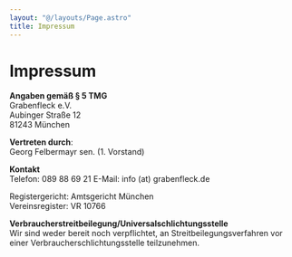 ```yaml
---
layout: "@/layouts/Page.astro"
title: Impressum
---
```


# Impressum

**Angaben gemäß § 5 TMG**\
Grabenfleck e.V.\
Aubinger Straße 12\
81243 München

**Vertreten durch**:\
Georg Felbermayr sen. (1. Vorstand)

**Kontakt**\
Telefon: 089 88 69 21
E-Mail: info (at) grabenfleck.de

Registergericht: Amtsgericht München\
Vereinsregister: VR 10766

**Verbraucherstreitbeilegung/Universalschlichtungsstelle**\
Wir sind weder bereit noch verpflichtet, an Streitbeilegungsverfahren vor einer Verbraucherschlichtungsstelle teilzunehmen.
